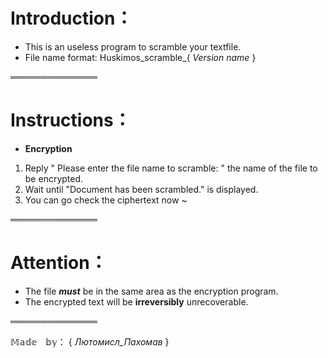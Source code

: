 # Introduction：

- This is an useless program to scramble your textfile.
- File name format:    Huskimos_scramble_{ _Version name_ }

══════════════

# Instructions：

- **Encryption**

 1. Reply " Please enter the file name to scramble: " the name of the file to be encrypted.
 2. Wait until "Document has been scrambled." is displayed.
 3. You can go check the ciphertext now ~

══════════════

# Attention：

- The file **_must_** be in the same area as the encryption program.
- The encrypted text will be **irreversibly** unrecoverable.

══════════════

𝕄𝕒𝕕𝕖　𝕓𝕪： { _Лютомисл_Пахомав_ }
